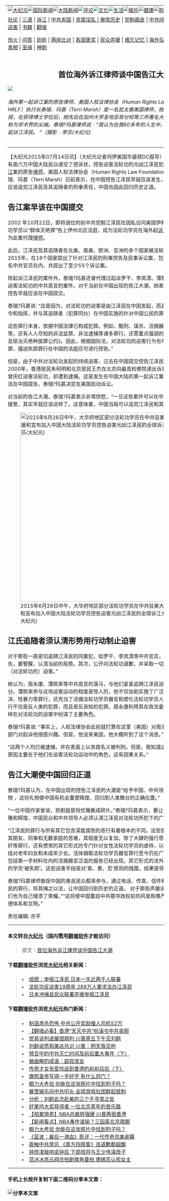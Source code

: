 <a name="1" id="1" target="_blank"></a><span id="1"></span>
<table border="0"><tr><td colspan="2" VALIGN=TOP><a href="https://github.com/woywz155/djy/blob/master/gb/nsc413.md#1"><img src="https://raw.githubusercontent.com/woywz155/www/master/t/djy/1.jpg" title="大纪元"></a><a href="https://github.com/woywz155/djy/blob/master/gb/n24hr.md#1"><img src="https://raw.githubusercontent.com/woywz155/www/master/t/djy/3.jpg" title="国际新闻"></a><a href="https://github.com/woywz155/djy/blob/master/gb/nsc413.md#1"><img src="https://raw.githubusercontent.com/woywz155/www/master/t/djy/4.jpg" title="大陆新闻"></a><a href="https://github.com/woywz155/djy/blob/master/gb/news392.md#1"><img src="https://raw.githubusercontent.com/woywz155/www/master/t/djy/5.jpg" title="评论"></a><a href="https://github.com/woywz155/djy/blob/master/gb/news2007.md#1"><img src="https://raw.githubusercontent.com/woywz155/www/master/t/djy/6.jpg" title="文化"></a><a href="https://github.com/woywz155/djy/blob/master/gb/news2008.md#1"><img src="https://raw.githubusercontent.com/woywz155/www/master/t/djy/7.jpg" title="生活"></a><a href="https://github.com/woywz155/djy/blob/master/gb/ncyule.md#1"><img src="https://raw.githubusercontent.com/woywz155/www/master/t/djy/8.jpg" title="娱乐"></a><a href="https://github.com/woywz155/djy/blob/master/gb/nsc1002.md#1"><img src="https://raw.githubusercontent.com/woywz155/www/master/t/djy/9.jpg" title="健康"><a href="https://www.youlucky.com"><img src="https://raw.githubusercontent.com/woywz155/www/master/t/djy/10.jpg" title="购物"></a><a href="https://www.supportepoch.org/donation?utm_medium=epochtimes&utm_source=referral&utm_campaign=donate_button_djyhomepage"><img src="https://raw.githubusercontent.com/woywz155/www/master/t/djy/12.jpg" title="捐款"></a></td></tr>
<tr><td colspan="2" VALIGN=TOP><a target="_blank" href="https://git.io/fjCRf">社论</a> | <a target="_blank" href="https://github.com/woywz155/djy/blob/master/gb/nf5657.md#1">三退</a> | <a target="_blank" href="https://github.com/woywz155/djy/blob/master/gb/nf6123.md#1">诉江</a> | <a target="_blank" href="https://github.com/woywz155/djy/blob/master/gb/nf1176117.md#1">中共卖国</a> | <a target="_blank" href="https://github.com/woywz155/djy/blob/master/gb/nf5773.md#1">贪腐淫乱 | <a target="_blank" href="https://github.com/woywz155/djy/blob/master/gb/nf1176115.md#1">窜改历史</a> | <a target="_blank" href="https://github.com/woywz155/djy/blob/master/gb/nf1176107.md#1">党魁画皮</a> | <a target="_blank" href="https://github.com/woywz155/djy/blob/master/gb/nf1320400.md#1">中共间谍</a> | <a target="_blank" href="https://github.com/woywz155/djy/blob/master/gb/nf1176114.md#1">破坏传统</a> | <a target="_blank" href="https://github.com/woywz155/djy/blob/master/gb/nf5287.md#1">恶贯满盈</a> | <a target="_blank" href="https://github.com/woywz155/djy/blob/master/gb/ncid278.md#1">人权</a> | <a target="_blank" href="https://github.com/woywz155/djy/blob/master/gb/nf1176111.md#1">迫害</a> | <a target="_blank" href="https://github.com/woywz155/djy/blob/master/gb/nf1235328.md#1">书籍</a> | <a target="_blank" href="https://github.com/woywz155/www/blob/master/README.md?zsrh#1">翻墙</a></p><p><a target="_blank" href="https://github.com/woywz155/djy/blob/master/gb/nf5562.md#1">伪火</a> | <a target="_blank" href="https://github.com/woywz155/djy/blob/master/gb/nf4378.md#1">问答</a> | <a target="_blank" href="https://github.com/woywz155/djy/blob/master/gb/nf5792.md#1">剖析</a> | <a target="_blank" href="https://github.com/woywz155/djy/blob/master/gb/nf5735.md#1">两岸比对</a> | <a target="_blank" href="https://github.com/woywz155/djy/blob/master/gb/nf6119.md#1">各国褒奖</a> | <a target="_blank" href="https://github.com/woywz155/djy/blob/master/gb/nf6120.md#1">民众声援</a> | <a target="_blank" href="https://github.com/woywz155/djy/blob/master/gb/nf1188594.md#1">难忘记忆</a> | <a target="_blank" href="https://github.com/woywz155/djy/blob/master/gb/nf3180.md#1">海外弘传</a> | <a target="_blank" href="https://github.com/woywz155/djy/blob/master/gb/nf5410.md#1">万人上访</a> | <a target="_blank" href="https://github.com/woywz155/ntdtv/blob/master/gb/prog1530_1.md#1">和平抗议</a> | <a target="_blank" href="https://github.com/woywz155/djy/blob/master/gb/nf4386.md#1">支持</a> | <a target="_blank" href="https://github.com/woywz155/djy/blob/master/gb/nf4389.md#1">真相</a> | <a target="_blank" href="https://github.com/woywz155/djy/blob/master/gb/nf5790.md#1">圣缘</a> | <a target="_blank" href="https://github.com/woywz155/djy/blob/master/gb/nf4786.md#1">神韵</a></td></tr>
<tr><td VALIGN=TOP width="626"><h2 align=center>首位海外诉江律师谈中国告江大潮</h2>
<img src="http://i.epochtimes.com/assets/uploads/2015/07/1507141047292740-600x400.png" />
<h6>海外第一起诉江案的原告律师、美国人权法律协会（Human Rights Law Foundation,简称HRLF）执行长泰瑞．玛甚（Terri Marsh）是一名犹太裔美国律师，她曾是一名出色的哲学教授，在获得博士学位后，她先后在加州大学圣地亚哥分校等三所著名大学任教，她发表的著作被称为学术界的尖端。泰瑞?玛甚律师说﹕“我认为在我60多年的人生中，我做的最好的一件事就是起诉江泽民。 ”（摄影﹕李莎/大纪元)
</h6>
<hr>
<p>【大纪元2015年07月14日讯】（大纪元记者何伊美国华盛顿DC报导）自今年5月至7月9日，已有逾六万中国大陆民众递交了控诉状，控告迫害法轮功的元凶江泽民犯下的罪行。海外第一起<a href="https://github.com/woywz155/djy/blob/master/gb/tag/%E8%AF%89%E6%B1%9F.md">诉江</a>案的原告<a href="https://github.com/woywz155/djy/blob/master/gb/tag/%E5%BE%8B%E5%B8%88.md">律师</a>、美国人权法律协会（Human Rights Law Foundation,简称HRLF）执行长泰瑞．玛甚（Terri Marsh）日前表示，在中国控告江泽民早就应该发生，告江大潮意味着中国当局应该追究江泽民及其追随者的刑事责任，中国也因此回归历史正道。</p>
<p><h2>告江案早该在中国提交</h2>
<p>2002 年10月22日，即将退位的前中共党魁江泽民在因私访问美国伊利诺伊州芝加哥时，被法轮功学员以“群体灭绝罪”告上伊州北区法庭，成为法轮功学员在海外起<a href="https://github.com/woywz155/djy/blob/master/gb/tag/%E8%AF%89%E6%B1%9F.md">诉江</a>泽民第一案。泰瑞?玛甚为此案代理<a href="https://github.com/woywz155/djy/blob/master/gb/tag/%E5%BE%8B%E5%B8%88.md">律师</a>。</p>
<p>此后，江泽民及其追随者在北美、南美、欧洲、亚洲的多个国家被法轮功学员告上法庭。至2015年，在18个国家提出了针对江泽民的刑事控告及民事诉讼案，包括对于江泽民和另外几十名中共官员在内，共提出了至少55个诉讼案。</p>
<p>除起诉江泽民的案件外，泰瑞?玛甚还曾代理过起诉罗干、李岚清、薄熙来、王旭东等多名参与迫害法轮功的中共高官的案件。对于当前在中国出现的告江大潮，她表示赞赏，认为对江泽民的控告早就应该在中国提交。</p>
<p>泰瑞?玛甚说: “这是因为，对法轮功的迫害是由江泽民在中国发起，而且是由江泽民一手策划、命令和指挥，并与其追随者（犯罪同伙）在中国实施的针对中国公民的罪行。</p>
<p>这些罪行本身，依据中国法律已构成犯罪。例如，酷刑、谋杀、活摘器官、性暴力、虐待、腐败等，还有人人尽知的非法监禁、非法逮捕等诸多罪行。还需重点强调的是，中国曾批准了《防止及惩治灭绝种族罪公约》。因此，根据国际法，对法轮功的迫害行为也可作为群体灭绝罪、反人类罪、强迫失踪罪行在中国的法庭应可进行控告。”</p>
<p>但是，由于中共对法轮功发起的持续迫害，过去在中国提交控告江泽民的诉状是不可能的。2000年，香港居民朱柯明和北京居民王杰在北京向最高检察院递出诉状，控诉江泽民、罗干、曾庆红迫害法轮功，却遭到逮捕。这是发生在中国大陆的第一起诉江案。当时，因为这类案件无法在中国提告，泰瑞?玛甚决定在美国启动诉讼。</p>
<p>对当前的告江大潮，泰瑞?玛甚表示非常欣慰，“一旦这些案件可以在中国启动，中国人会将它们接管，其实早就应该这样了。这意味着，中国当局可以追究江泽民和其他犯罪者的刑事责任。”</p>
<figure id="attachment_5884984" style="width: 600px" class="wp-caption aligncenter"><img src="http://i.epochtimes.com/assets/uploads/2015/07/1507141045162740-600x400.jpg" alt="2015年6月26日中午，大华府地区部分法轮功学员在中共驻美大使馆前集会，声援和宣布加入中国大陆法轮功学员控告迫害元凶江泽民的全球诉江大潮。（摄影﹕李莎/大纪元)" title="2015年6月26日中午，大华府地区部分法轮功学员在中共驻美大使馆前集会，声援和宣布加入中国大陆法轮功学员控告迫害元凶江泽民的全球诉江大潮。（摄影﹕李莎/大纪元)" width="600" b="400"
	class="size-large wp-image-5884984" /></a><figcaption class="wp-caption-text">2015年6月26日中午，大华府地区部分法轮功学员在中共驻美大使馆前集会，声援和宣布加入中国大陆法轮功学员控告迫害元凶江泽民的全球诉江大潮。（摄影﹕李莎/大纪元)</figcaption></figure>
<p><h2>江氏追随者须认清形势用行动制止迫害</h2>
<p>对于那些一直密切追随江泽民的同案犯，如罗干、李岚清等中共官员，泰瑞?玛甚正告他们，“首先，要警醒，认清当前的局势。其次，公开向法轮功道歉，并采取一切可能的行动，立即制止（对法轮功的）迫害。”</p>
<p>她认为，周永康、薄熙来等中共高官的落马，与他们紧紧追随江泽民迫害法轮功的罪行密不可分。薄熙来参与这场迫害运动的程度是惊人的，他不仅协助实施了广泛的酷刑、失踪、法外处决、性暴力等罪行，还充当了活摘法轮功学员器官和塑化法轮功学员人体罪行的主要角色。其罪行不仅是反人类的犯罪，而且是反良知的犯罪。周永康利用其在政法委和公安部的职位之便，同样在对法轮功的迫害中扮演了主要角色。 </p>
<p>泰瑞?玛甚说: “事实上，人权法律协会此前就打算在这里（美国）对周永康进行控诉，美国的司法部门对起诉他很感兴趣。但是，他没来美国，他大概听到了这个消息。”</p>
<p>“这两个人均已被逮捕，并在表面上以贪腐名义被判刑。但是，我知道这背后是怎么回事，其真实原因主要在于他们在迫害法轮功运动中的角色，这有因果关系。”</p>
<p><h2>告江大潮使中国回归正道</h2>
<p>泰瑞?玛甚认为，在中国出现的控告江泽民的大潮是“给予中国、中共领导人和中国民众的一份礼物 ，这份礼物使中国有机会重塑辉煌，回归到人类舞台的正确位置。”</p>
<p>“一位中国作家曾说，悲剧就是将优雅撕成碎片。”泰瑞?玛甚表示，要让中国回归以前的庄严、优雅和辉煌，中国民众和中共领导人必须认清江泽民对法轮功所犯下的广泛的罪行。</p>
<p>“江泽民的罪行与所有其它包含深度腐败的恶行有着根本的不同。这些强加给全国法轮功信仰者及其朋友、同事和无数家庭的苦难，其程度无以复加。除了大肆的强行思想转化、酷刑、轮奸、强奸等罪行，还有惯常的其它形式的专门针对女性法轮功学员的虐待，以逼取她们的供述 ，甚至包括对老年妇女和未成年少女。活体摘取法轮功学员器官罪行至今仍在广泛而系统的持续着，甚至包括第一手材料在内的活摘器官泛滥的报告已经出现。其它形式的法外处决也一直很猖獗，太多的学员‘被失踪’。这些迫害手段是对‘真、善、忍’原则的践踏，结果是导致中国处于危机之中。”</p>
<p>泰瑞?玛甚律师敦促中国的善良民众都来参与，通过电话、传真、信件和网络等形式，举报江泽民的罪行，将其绳之以法，让中国回归到历史的正道。 对于那些声援诉江大潮的中国民众，“他们也为自己增添了荣耀。”“这将使中国重拾中共篡夺政权前的风度和尊严，恢复被中共摧毁了的道德体系和文明。”</p>
<p>责任编辑: 亦平</p>
<hr>

#### 本文转自<a href="http://www.epochtimes.com">大纪元</a>（国内需用<a href="https://git.io/JesJV">翻墙软件</a>才能访问）
> 原文：<a href="http://www.epochtimes.com/gb/15/7/14/n4480510.htm">首位海外诉江律师谈中国告江大潮</a>
#### 下载<a href="https://git.io/JesJV">翻墙软件</a>浏览<a href="http://www.epochtimes.com">大纪元</a>相关新闻：
> <li><a href="http://www.epochtimes.com/gb/19/8/21/n11467146.htm">组图：举报江泽民 日本一天近两千人联署</a></li>
> <li><a href="http://www.epochtimes.com/gb/18/7/15/n10563036.htm">法轮功反迫害19周年 288万人要求法办江泽民</a></li>
> <li><a href="http://www.epochtimes.com/gb/18/3/24/n10245475.htm">日本冲绳县民众联署声援举报江泽民</a></li>

#### 下载<a href="https://git.io/JesJV">翻墙软件</a>浏览<a href="http://www.epochtimes.com">大纪元</a>热门新闻：
> <li><a href="http://www.epochtimes.com/gb/19/10/10/n11581115.htm">制造肃杀恐怖 中共公开奖励撞人司机52万</a></li>
> <li><a href="http://www.epochtimes.com/gb/19/10/10/n11579807.htm">【翻墙必看】香港“天灭中共”标语令中共丧胆</a></li>
> <li><a href="http://www.epochtimes.com/gb/19/10/10/n11581259.htm">贸易谈判进展很顺利 川普周五下午见刘鹤</a></li>
> <li><a href="http://www.epochtimes.com/gb/19/10/10/n11580690.htm">刘鹤说愿和美达共识 川普：明天我见他</a></li>
> <li><a href="http://www.epochtimes.com/gb/19/9/29/n11554590.htm">预言中的中共灭亡时间及前后重大事件（下）</a></li>
> <li><a href="http://www.epochtimes.com/gb/19/10/4/n11568273.htm">被曲解的成语：窈窕淑女</a></li>
> <li><a href="http://www.epochtimes.com/gb/19/10/2/n11563658.htm">传奇才女张爱玲逃到香港的前前后后（下）</a></li>
> <li><a href="http://www.epochtimes.com/gb/19/9/23/n11539994.htm">康熙皇帝写得一手好字 有什么窍门？</a></li>
> <li><a href="http://www.epochtimes.com/gb/19/10/9/n11577534.htm">眼力大考验 你能在这张照片中找到豹子吗？</a></li>
> <li><a href="http://www.epochtimes.com/gb/19/10/9/n11578774.htm">暴雪娱乐向中共叩头 全球游戏社团群起抵制</a></li>
> <li><a href="http://www.epochtimes.com/gb/19/10/9/n11577528.htm">分析：刘鹤此次赴美的三个不寻常之处</a></li>
> <li><a href="http://www.epochtimes.com/gb/19/10/10/n11580971.htm">好莱坞大奖获得者 一位北京青年的音乐路</a></li>
> <li><a href="http://www.epochtimes.com/gb/19/10/9/n11577291.htm">【拍案惊奇】NBA总裁转强硬 川普再挺香港</a></li>
> <li><a href="http://www.epochtimes.com/gb/19/10/10/n11580791.htm">【新闻看点】NBA事件谁输？三因素北京跳脚</a></li>
> <li><a href="http://www.epochtimes.com/gb/19/10/9/n11577534.htm">眼力大考验 你能在这张照片中找到豹子吗？</a></li>
> <li><a href="http://www.epochtimes.com/gb/19/10/8/n11576651.htm">《蓝波：最后一滴血》影评：一代传奇完美谢幕</a></li>
> <li><a href="http://www.epochtimes.com/gb/19/10/9/n11577364.htm">直触中共禁忌 《南方四贱客》连道歉都超酸</a></li>
> <li><a href="http://www.epochtimes.com/gb/19/10/9/n11578053.htm">钟欣凌敲响金钟后 下部戏将与王少伟演母子</a></li>
> <li><a href="http://www.epochtimes.com/gb/19/10/8/n11576766.htm">范冰冰高云翔合拍剧换角重拍 唐嫣否认担女主</a></li>
<hr>

#### 手机上长按并复制下面二维码分享本文章：<br><br><img src="http://www.hehaibao.com/qr/index.php?m=1&e=L&p=10&t=&d=https://github.com/woywz155/djy/blob/master/gb/15/7/14/n4480510.md%231" title="分享本文章"></td><td VALIGN=TOP><a href="https://github.com/woywz155/djy/blob/master/gb/16/1/21/n4622075.md?dfh#1" target="_blank"><img src="https://raw.githubusercontent.com/woywz155/djy/master/gb/300/wei-f1.jpg" title="中共的伪火骗局"  alt="中共的伪火骗局"></a><br><a href="https://github.com/woywz155/yh/blob/master/README.md?dfh#1" target="_blank"><img src="https://raw.githubusercontent.com/woywz155/djy/master/gb/300/yong-h.jpg" title="永恒的见证"  alt="永恒的见证"></a><br><a href="https://github.com/woywz155/djy/blob/master/gb/13/9/29/n3974789.md?dfh#1" target="_blank"><img src="https://raw.githubusercontent.com/woywz155/djy/master/gb/300/shang-lnz.jpg" title="善良女子被中共投男牢"  alt="善良女子被中共投男牢"></a><br><a href="https://github.com/woywz155/djy/blob/master/gb/16/3/16/n4663449.md?dfh#1" target="_blank"><img src="https://raw.githubusercontent.com/woywz155/djy/master/gb/300/huo-z3.jpg" title="警卫目击活摘器官"  alt="警卫目击活摘器官"></a><br><a href="https://github.com/woywz155/djy/blob/master/gb/16/8/7/n8177641.md?dfh#1" target="_blank"><img src="https://raw.githubusercontent.com/woywz155/djy/master/gb/300/huo-z4.jpg" title="证人描述活摘恐怖"  alt="证人描述活摘恐怖"></a><br><a href="https://github.com/woywz155/djy/blob/master/gb/10/4/19/n2881569.md?dfh#1" target="_blank"><img src="https://raw.githubusercontent.com/woywz155/djy/master/gb/300/huo-z1.jpg" title="揭开活摘器官黑幕"  alt="揭开活摘器官黑幕"></a><br><a href="https://github.com/woywz155/djy/blob/master/gb/10/11/7/n3077476.md?dfh#1" target="_blank"><img src="https://raw.githubusercontent.com/woywz155/djy/master/gb/300/ma-ks.jpg" title="马克思的成魔之路"  alt="马克思的成魔之路"></a><br><a href="https://github.com/woywz155/djy/blob/master/gb/14/6/9/n4173977.md?dfh#1" target="_blank"><img src="https://raw.githubusercontent.com/woywz155/djy/master/gb/300/chang-zs.jpg" title="藏字石 蕴天机"  alt="藏字石 蕴天机"></a><br><a href="https://github.com/woywz155/djy/blob/master/gb/18/5/10/n10381511.md?dfh#1" target="_blank"><img src="https://raw.githubusercontent.com/woywz155/djy/master/gb/300/st1.jpg" title="关注3亿人三退"  alt="关注3亿人三退"></a><br><a href="https://github.com/woywz155/djy/blob/master/gb/18/3/21/n10237682.md?dfh#1" target="_blank"><img src="https://raw.githubusercontent.com/woywz155/djy/master/gb/300/jie-t.jpg" title="解体中共复兴中华"  alt="解体中共复兴中华"></a><br><a href="https://github.com/woywz155/djy/blob/master/gb/9/2/9/n2422991.md?dfh#1" target="_blank"><img src="https://raw.githubusercontent.com/woywz155/djy/master/gb/300/gao-zs.jpg" title="中共迫害良心律师"  alt="中共迫害良心律师"></a><br><a href="https://github.com/woywz155/djy/blob/master/gb/18/12/9/n10900044.md?dfh#1" target="_blank"><img src="https://raw.githubusercontent.com/woywz155/djy/master/gb/300/sj1.jpg" title="303万人举报江泽民"  alt="303万人举报江泽民"></a><br><a href="https://github.com/woywz155/djy/blob/master/gb/18/8/28/n10672014.md?dfh#1" target="_blank"><img src="https://raw.githubusercontent.com/woywz155/djy/master/gb/300/sj2.jpg" title="这些官员为何起诉江泽民"  alt="这些官员为何起诉江泽民"></a><br><a href="https://github.com/woywz155/djy/blob/master/gb/8/12/18/n2367165.md?dfh#1" target="_blank"><img src="https://raw.githubusercontent.com/woywz155/djy/master/gb/300/liangan.jpg" title="海峡两岸的强烈对比"  alt="海峡两岸的强烈对比"></a><br><a href="https://github.com/woywz155/djy/blob/master/gb/15/5/5/n4427238.md?dfh#1" target="_blank"><img src="https://raw.githubusercontent.com/woywz155/djy/master/gb/300/jia-ndzl.jpg" title="加拿大总理的贺信"  alt="加拿大总理的贺信"></a><br><a href="https://github.com/woywz155/djy/blob/master/gb/11/6/17/n3289382.md?dfh#1" target="_blank"><img src="https://raw.githubusercontent.com/woywz155/djy/master/gb/300/xiao-wd.jpg" title="探寻真相兼听则明"  alt="探寻真相兼听则明"></a><br><a href="https://github.com/woywz155/djy/blob/master/gb/18/10/27/n10812623.md?dfh#1" target="_blank"><img src="https://raw.githubusercontent.com/woywz155/djy/master/gb/300/yindu.jpg" title="印度媒体报道东方"  alt="印度媒体报道东方"></a><br><a href="https://github.com/woywz155/djy/blob/master/gb/18/6/9/n10469652.md?dfh#1" target="_blank"><img src="https://raw.githubusercontent.com/woywz155/djy/master/gb/300/xie-j.jpg" title="不一样的海外校园"  alt="不一样的海外校园"></a><br><a href="https://github.com/woywz155/djy/blob/master/gb/7/4/5/n1669415.md?dfh#1" target="_blank"><img src="https://raw.githubusercontent.com/woywz155/djy/master/gb/300/li-up.jpg" title="从大师到徒弟的传奇"  alt="从大师到徒弟的传奇"></a><br><a href="https://github.com/woywz155/djy/blob/master/gb/17/5/26/n9191512.md?dfh#1" target="_blank"><img src="https://raw.githubusercontent.com/woywz155/djy/master/gb/300/zfl2.jpg" title="亿万人与东方一本奇书"  alt="亿万人与东方一本奇书"></a><br><a href="https://github.com/woywz155/djy/blob/master/gb/13/11/27/n4020290.md?dfh#1" target="_blank"><img src="https://raw.githubusercontent.com/woywz155/djy/master/gb/300/zhen-h.jpg" title="大陆见不到的震撼场面"  alt="大陆见不到的震撼场面"></a><br><a href="https://github.com/woywz155/djy/blob/master/gb/15/7/17/n4482910.md?dfh#1" target="_blank"><img src="https://raw.githubusercontent.com/woywz155/djy/master/gb/300/dalu-sk.jpg" title="人心向善 大陆当初盛况"  alt="人心向善 大陆当初盛况"></a><br><a href="https://github.com/woywz155/djy/blob/master/gb/9/10/15/n2689419.md?dfh#1" target="_blank"><img src="https://raw.githubusercontent.com/woywz155/djy/master/gb/300/zfl1.jpg" title="追寻真理 这书讲什么"  alt="追寻真理 这书讲什么"></a><br><a href="https://github.com/woywz155/www/blob/master/README.md?dfh#1" target="_blank"><img src="https://raw.githubusercontent.com/woywz155/djy/master/gb/300/fq1.jpg" title="下载免费翻墙软件"  alt="下载免费翻墙软件"></a><br></td></tr></table>
